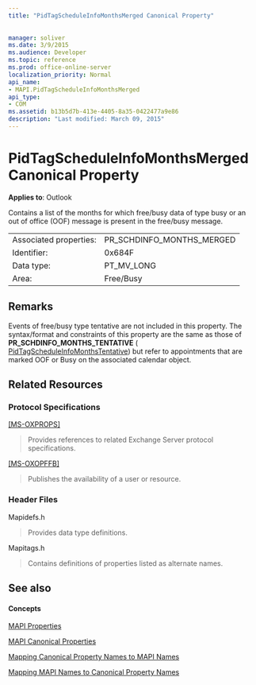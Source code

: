 ```yaml
---
title: "PidTagScheduleInfoMonthsMerged Canonical Property"
 
 
manager: soliver
ms.date: 3/9/2015
ms.audience: Developer
ms.topic: reference
ms.prod: office-online-server
localization_priority: Normal
api_name:
- MAPI.PidTagScheduleInfoMonthsMerged
api_type:
- COM
ms.assetid: b13b5d7b-413e-4405-8a35-0422477a9e86
description: "Last modified: March 09, 2015"
---
```


# PidTagScheduleInfoMonthsMerged Canonical Property

  
  
**Applies to**: Outlook 
  
Contains a list of the months for which free/busy data of type busy or an out of office (OOF) message is present in the free/busy message. 
  
|||
|:-----|:-----|
|Associated properties:  <br/> |PR_SCHDINFO_MONTHS_MERGED  <br/> |
|Identifier:  <br/> |0x684F  <br/> |
|Data type:  <br/> |PT_MV_LONG  <br/> |
|Area:  <br/> |Free/Busy  <br/> |
   
## Remarks

Events of free/busy type tentative are not included in this property. The syntax/format and constraints of this property are the same as those of **PR_SCHDINFO_MONTHS_TENTATIVE** ( [PidTagScheduleInfoMonthsTentative](pidtagscheduleinfomonthstentative-canonical-property.md)) but refer to appointments that are marked OOF or Busy on the associated calendar object. 
  
## Related Resources

### Protocol Specifications

[[MS-OXPROPS]](http://msdn.microsoft.com/library/f6ab1613-aefe-447d-a49c-18217230b148%28Office.15%29.aspx)
  
> Provides references to related Exchange Server protocol specifications.
    
[[MS-OXOPFFB]](http://msdn.microsoft.com/library/1a527299-7211-4d27-a74c-b69bd0746320%28Office.15%29.aspx)
  
> Publishes the availability of a user or resource.
    
### Header Files

Mapidefs.h
  
> Provides data type definitions.
    
Mapitags.h
  
> Contains definitions of properties listed as alternate names.
    
## See also

#### Concepts

[MAPI Properties](mapi-properties.md)
  
[MAPI Canonical Properties](mapi-canonical-properties.md)
  
[Mapping Canonical Property Names to MAPI Names](mapping-canonical-property-names-to-mapi-names.md)
  
[Mapping MAPI Names to Canonical Property Names](mapping-mapi-names-to-canonical-property-names.md)

